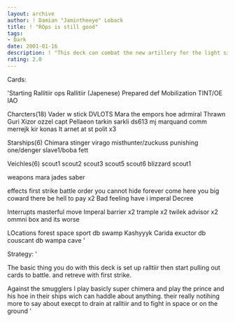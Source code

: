 ```yaml
---
layout: archive
author: ! Damian "Jamintheeye" Loback
title: ! "ROps is still good"
tags:
- Dark
date: 2001-01-16
description: ! "This deck can combat the new artillery for the light side I am sure about that"
rating: 2.0
---
```

Cards: 

'Starting
Rallitiir ops
Rallitiir (Japenese)
Prepared def
Mobilization
TINT/OE
IAO

Charcters(18)
Vader w stick
DVLOTS
Mara the empors hoe
adrmiral Thrawn
Guri
Xizor
ozzel
capt Pellaeon
tarkin
sarkli
ds613
mj marquand
comm merrejk
kir konas
lt arnet
at st polit x3

Starships(6)
Chimara
stinger
virago
misthunter/zuckuss
punishing one/denger
slave1/boba fett

Veichles(6)
scout1
scout2
scout3
scout5
scout6
blizzard scout1

weapons
mara jades saber

effects
first strike
battle order
you cannot hide forever
come here you big coward
there be hell to pay x2
Bad feeling have i
imperal Decree

Interrupts
masterful move
Imperal barrier x2
trample x2
twilek advisor x2
ommni box and its worse

LOcations
forest
space sport db
swamp
Kashyyyk
Carida
exuctor db
couscant db
wampa cave
'

Strategy: '

The basic thing you do with this deck is set up ralltiir then start
pulling out cards to battle. and retreve with first strike.


Against the smugglers I play basicly super chimera and play the prince and his hoe in their ships
wich can haddle about anything. their really notihing more to say about execpt to drain at ralltiir and to fight in space or on the ground '